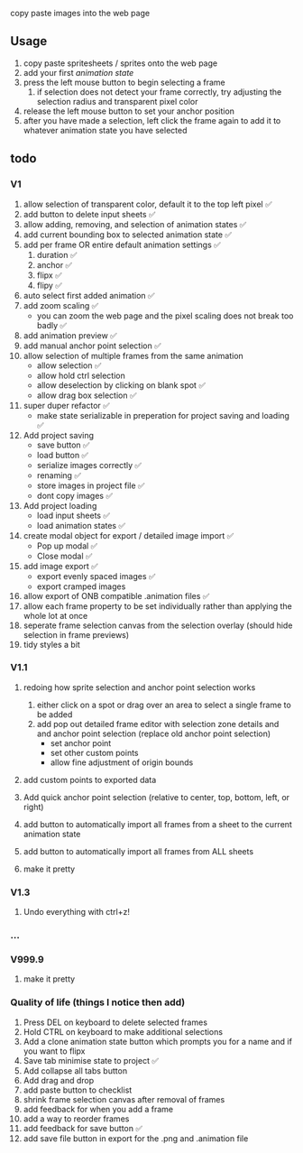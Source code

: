 copy paste images into the web page

## Usage
1. copy paste spritesheets / sprites onto the web page
1. add your first *animation state*
1. press the left mouse button to begin selecting a frame
    1. if selection does not detect your frame correctly, try adjusting the selection radius and transparent pixel color
1. release the left mouse button to set your anchor position
1. after you have made a selection, left click the frame again to add it to whatever animation state you have selected
## todo
### V1
1. allow selection of transparent color, default it to the top left pixel ✅
1. add button to delete input sheets ✅
1. allow adding, removing, and selection of animation states ✅
1. add current bounding box to selected animation state ✅
1. add per frame OR entire default animation settings ✅
    1. duration ✅
    1. anchor ✅
    1. flipx ✅
    1. flipy ✅
1. auto select first added animation ✅
1. add zoom scaling ✅
    - you can zoom the web page and the pixel scaling does not break too badly ✅
1. add animation preview ✅
1. add manual anchor point selection ✅
1. allow selection of multiple frames from the same animation
    - allow selection ✅
    - allow hold ctrl selection 
    - allow deselection by clicking on blank spot ✅
    - allow drag box selection ✅
1. super duper refactor ✅
    - make state serializable in preperation for project saving and loading ✅
1. Add project saving
    - save button ✅
    - load button ✅
    - serialize images correctly ✅
    - renaming ✅
    - store images in project file ✅
    - dont copy images ✅
1. Add project loading
    - load input sheets ✅
    - load animation states ✅
1. create modal object for export / detailed image import ✅
    - Pop up modal ✅
    - Close modal ✅
1. add image export ✅
    - export evenly spaced images ✅
    - export cramped images
1. allow export of ONB compatible .animation files ✅
1. allow each frame property to be set individually rather than applying the whole lot at once
1. seperate frame selection canvas from the selection overlay (should hide selection in frame previews)
1. tidy styles a bit

### V1.1
1. redoing how sprite selection and anchor point selection works
    1. either click on a spot or drag over an area to select a single frame to be added
    1. add pop out detailed frame editor with selection zone details and and anchor point selection (replace old anchor point selection)
        - set anchor point
        - set other custom points
        - allow fine adjustment of origin bounds

1. add custom points to exported data
1. Add quick anchor point selection (relative to center, top, bottom, left, or right)
1. add button to automatically import all frames from a sheet to the current animation state
1. add button to automatically import all frames from ALL sheets
1. make it pretty
### V1.3
1. Undo everything with ctrl+z!
### ...
### V999.9
1. make it pretty

### Quality of life (things I notice then add)
1. Press DEL on keyboard to delete selected frames
1. Hold CTRL on keyboard to make additional selections
1. Add a clone animation state button which prompts you for a name and if you want to flipx
1. Save tab minimise state to project ✅
1. Add collapse all tabs button
1. Add drag and drop
1. add paste button to checklist
1. shrink frame selection canvas after removal of frames
1. add feedback for when you add a frame
1. add a way to reorder frames
1. add feedback for save button ✅
1. add save file button in export for the .png and .animation file